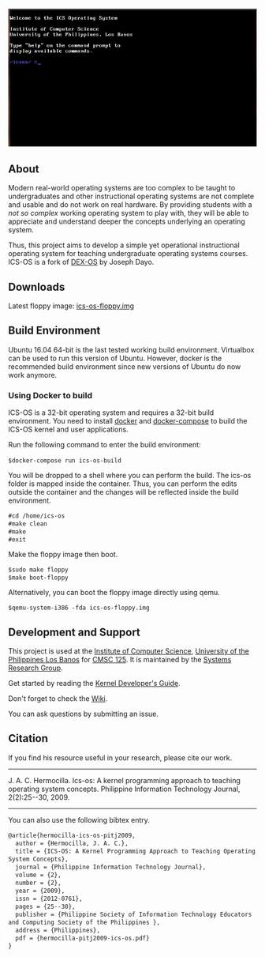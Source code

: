 ![Alt Text](./ics-os.gif)

## About

Modern real-world operating systems are too complex to be taught to undergraduates and other instructional operating systems are not complete and usable and do not work on real hardware. By providing students with a _not so complex_ working operating system to play with, they will be able to appreciate and understand deeper the concepts underlying an operating system.

Thus, this project aims to develop a simple yet operational instructional operating system for teaching undergraduate operating systems courses. ICS-OS is a fork of <a href='http://sourceforge.net/projects/dex-os'>DEX-OS</a> by Joseph Dayo.

## Downloads

Latest floppy image: <a href='https://github.com/srg-ics-uplb/ics-os/raw/master/ics-os/ics-os-floppy.img'>ics-os-floppy.img</a>

## Build Environment

Ubuntu 16.04 64-bit is the last tested working build environment. Virtualbox can be used 
to run this version of Ubuntu.  However, docker is the recommended build environment since new versions 
of Ubuntu do now work anymore.

### Using Docker to build

ICS-OS is a 32-bit operating system and requires a 32-bit build environment. You need to install 
[docker](https://docs.docker.com/engine/install/ubuntu/) and [docker-compose](https://docs.docker.com/compose/install/) 
to build the ICS-OS kernel and user applications.

Run the following command to enter the build environment:

`$docker-compose run ics-os-build`

You will be dropped to a shell where you can perform the build. The ics-os folder is mapped inside the container. Thus, 
you can perform the edits outside the container and the changes will be reflected inside the build environment.

```
#cd /home/ics-os
#make clean
#make
#exit
```
Make the floppy image then boot.

```
$sudo make floppy
$make boot-floppy
```

Alternatively, you can boot the floppy image directly using qemu.
```
$qemu-system-i386 -fda ics-os-floppy.img
```

## Development and Support
This project is used at the <a href='http://www.ics.uplb.edu.ph'>Institute of Computer Science</a>, <a href='http://www.uplb.edu.ph'>University of the Philippines Los Banos</a> for <a href='http://ics.uplb.edu.ph/courses/ugrad/cmsc/125'>CMSC 125</a>. It is maintained by the <a href='http://srg.ics.uplb.edu.ph'>Systems Research Group</a>.

Get started by reading the <a href="https://github.com/srg-ics-uplb/ics-os/wiki/Kernel-Developer's-Guide">Kernel Developer's Guide</a>.

Don't forget to check the <a href="http://github.com/srg-ics-uplb/ics-os/wiki">Wiki</a>.

You can ask questions by submitting an issue.

## Citation

If you find his resource useful in your research, please cite our work.

---

J. A. C. Hermocilla. Ics-os: A kernel programming approach to teaching operating system concepts. Philippine Information Technology Journal, 2(2):25--30, 2009.

---

You can also use the following bibtex entry.

```
@article{hermocilla-ics-os-pitj2009,
  author = {Hermocilla, J. A. C.},
  title = {ICS-OS: A Kernel Programming Approach to Teaching Operating System Concepts},
  journal = {Philippine Information Technology Journal},
  volume = {2},
  number = {2},
  year = {2009},
  issn = {2012-0761},
  pages = {25--30},
  publisher = {Philippine Society of Information Technology Educators and Computing Society of the Philippines },
  address = {Philippines},
  pdf = {hermocilla-pitj2009-ics-os.pdf}
}
```
